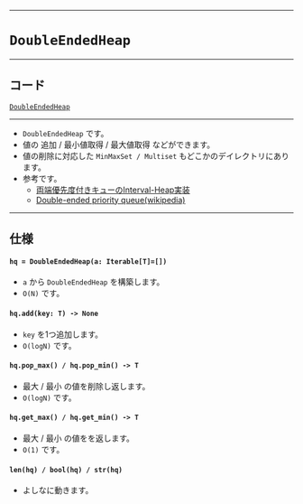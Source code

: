 _____

# `DoubleEndedHeap`

_____

## コード

[`DoubleEndedHeap`](https://github.com/titan-23/Library_py/blob/main/DataStructures/Heap/DoubleEndedHeap.py)
<!-- code=https://github.com/titan-23/Library_py/blob/main/DataStructures\Heap\DoubleEndedHeap.py -->

_____

- `DoubleEndedHeap` です。
- 値の 追加 / 最小値取得 / 最大値取得 などができます。  
- 値の削除に対応した `MinMaxSet / Multiset` もどこかのデイレクトリにあります。  
- 参考です。  
  - [両端優先度付きキューのInterval-Heap実装](https://natsugiri.hatenablog.com/entry/2016/10/10/035445)
  - [Double-ended priority queue(wikipedia)](https://en.wikipedia.org/wiki/Double-ended_priority_queue)

_____

## 仕様

#### `hq = DoubleEndedHeap(a: Iterable[T]=[])`
- `a` から `DoubleEndedHeap` を構築します。
- `O(N)` です。

#### `hq.add(key: T) -> None`
- `key` を1つ追加します。
- `O(logN)` です。

#### `hq.pop_max() / hq.pop_min() -> T`
- 最大 / 最小 の値を削除し返します。
- `O(logN)` です。

#### `hq.get_max() / hq.get_min() -> T`
- 最大 / 最小 の値をを返します。
- `O(1)` です。

#### `len(hq) / bool(hq) / str(hq)`
- よしなに動きます。

